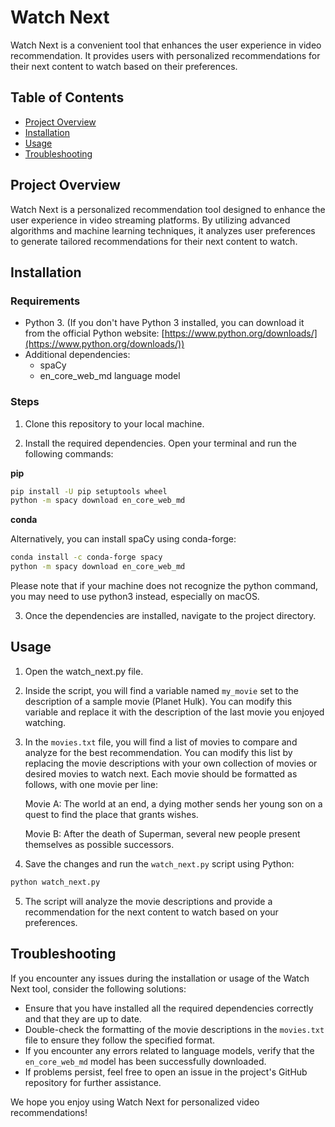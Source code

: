 # Watch Next

Watch Next is a convenient tool that enhances the user experience in video recommendation. It provides users with personalized recommendations for their next content to watch based on their preferences.

## Table of Contents

- [Project Overview](#project-overview)
- [Installation](#installation)
- [Usage](#usage)
- [Troubleshooting](#troubleshooting)

## Project Overview

Watch Next is a personalized recommendation tool designed to enhance the user experience in video streaming platforms. By utilizing advanced algorithms and machine learning techniques, it analyzes user preferences to generate tailored recommendations for their next content to watch.

## Installation

### Requirements

- Python 3. (If you don't have Python 3 installed, you can download it from the official Python website: [https://www.python.org/downloads/](https://www.python.org/downloads/))
- Additional dependencies:
    - spaCy
    - en_core_web_md language model

### Steps

1. Clone this repository to your local machine.

2. Install the required dependencies. Open your terminal and run the following commands:

**pip**

```bash
pip install -U pip setuptools wheel
python -m spacy download en_core_web_md
```

**conda**

Alternatively, you can install spaCy using conda-forge:
```bash
conda install -c conda-forge spacy
python -m spacy download en_core_web_md
```

Please note that if your machine does not recognize the python command, you may need to use python3 instead, especially on macOS.

3. Once the dependencies are installed, navigate to the project directory.


## Usage

1. Open the watch_next.py file.

2. Inside the script, you will find a variable named `my_movie` set to the description of a sample movie (Planet Hulk). You can modify this variable and replace it with the description of the last movie you enjoyed watching.

3. In the `movies.txt` file, you will find a list of movies to compare and analyze for the best recommendation. You can modify this list by replacing the movie descriptions with your own collection of movies or desired movies to watch next. Each movie should be formatted as follows, with one movie per line:

    Movie A: The world at an end, a dying mother sends her young son on a quest to find the place that grants wishes.

   Movie B: After the death of Superman, several new people present themselves as possible successors.

5. Save the changes and run the `watch_next.py` script using Python:

```bash
python watch_next.py
```

5. The script will analyze the movie descriptions and provide a recommendation for the next content to watch based on your preferences.


## Troubleshooting

If you encounter any issues during the installation or usage of the Watch Next tool, consider the following solutions:

- Ensure that you have installed all the required dependencies correctly and that they are up to date.
- Double-check the formatting of the movie descriptions in the `movies.txt` file to ensure they follow the specified format.
- If you encounter any errors related to language models, verify that the `en_core_web_md` model has been successfully downloaded.
- If problems persist, feel free to open an issue in the project's GitHub repository for further assistance.

We hope you enjoy using Watch Next for personalized video recommendations!
